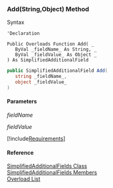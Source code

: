 ﻿### Add(String,Object) Method

Syntax

```vbnet
'Declaration

Public Overloads Function Add( _
   ByVal _fieldName_ As String, _
   ByVal _fieldValue_ As Object _
) As SimplifiedAdditionalField
```

```csharp
public SimplifiedAdditionalField Add( 
   string _fieldName_,
   object _fieldValue_
)
```

#### Parameters

_fieldName_

_fieldValue_

[!include[Requirements](../partials/requirements.md)]

#### Reference

[SimplifiedAdditionalFields Class](FChoice.Toolkits.Clarify~FChoice.Toolkits.Clarify.SimplifiedAdditionalFields.md)  
[SimplifiedAdditionalFields Members](FChoice.Toolkits.Clarify~FChoice.Toolkits.Clarify.SimplifiedAdditionalFields_members.md)  
[Overload List](FChoice.Toolkits.Clarify~FChoice.Toolkits.Clarify.SimplifiedAdditionalFields~Add.md)